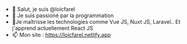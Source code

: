 - 👋 Salut, je suis @loicfarel
- 👀 Je suis passioné par la programmation
- 🌱Je maîtrisse les technologies comme Vue JS, Nuxt JS, Laravel.. Et j'apprend actuellement React JS
- 📫 Mon site : https://loicfarel.netlify.app

<!---
loicfarel/loicfarel is a ✨ special ✨ repository because its `README.md` (this file) appears on your GitHub profile.
You can click the Preview link to take a look at your changes.
--->
